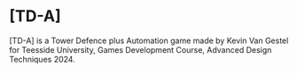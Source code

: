 # [TD-A]
 
[TD-A] is a Tower Defence plus Automation game made by Kevin Van Gestel for Teesside University, Games Development Course, Advanced Design Techniques 2024.
